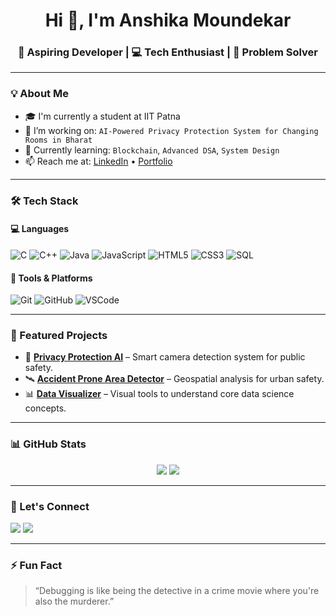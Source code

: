 <h1 align="center">Hi 👋, I'm Anshika Moundekar</h1>
<h3 align="center">🚀 Aspiring Developer | 💻 Tech Enthusiast | 🎯 Problem Solver</h3>

---

### 💡 About Me

- 🎓 I'm currently a student at IIT Patna
- 🔭 I’m working on: `AI-Powered Privacy Protection System for Changing Rooms in Bharat`
- 🌱 Currently learning: `Blockchain`, `Advanced DSA`, `System Design`
- 📫 Reach me at: [LinkedIn](https://linkedin.com/in/anshikamoundekar) • [Portfolio]()

---

### 🛠️ Tech Stack

#### 💻 Languages
![C](https://img.shields.io/badge/C-00599C?style=flat&logo=c&logoColor=white)
![C++](https://img.shields.io/badge/C++-00599C?style=flat&logo=c%2B%2B&logoColor=white)
![Java](https://img.shields.io/badge/Java-007396?style=flat&logo=java&logoColor=white)
![JavaScript](https://img.shields.io/badge/JavaScript-F7DF1E?style=flat&logo=javascript&logoColor=black)
![HTML5](https://img.shields.io/badge/HTML5-E34F26?style=flat&logo=html5&logoColor=white)
![CSS3](https://img.shields.io/badge/CSS3-1572B6?style=flat&logo=css3&logoColor=white)
![SQL](https://img.shields.io/badge/SQL-4479A1?style=flat&logo=postgresql&logoColor=white)

#### 🧰 Tools & Platforms
![Git](https://img.shields.io/badge/Git-F05032?style=flat&logo=git&logoColor=white)
![GitHub](https://img.shields.io/badge/GitHub-181717?style=flat&logo=github&logoColor=white)
![VSCode](https://img.shields.io/badge/VS_Code-007ACC?style=flat&logo=visual-studio-code&logoColor=white)

---

### 📂 Featured Projects

- 🔐 [**Privacy Protection AI**](https://github.com/yourusername/project1) – Smart camera detection system for public safety.
- 🛰 [**Accident Prone Area Detector**](https://github.com/yourusername/project2) – Geospatial analysis for urban safety.
- 📊 [**Data Visualizer**](https://github.com/yourusername/project3) – Visual tools to understand core data science concepts.

---

### 📊 GitHub Stats

<p align="center">
  <img src="https://github-readme-stats.vercel.app/api?username=moundekaranshika&show_icons=true&theme=tokyonight" />
  <img src="https://github-readme-streak-stats.herokuapp.com/?user=moundekaranshika&theme=tokyonight" />
</p>

---

### 🙌 Let's Connect

<p>
  <a href="mailto:moundekaranshika2@gmail.com"><img src="https://img.shields.io/badge/Email-D14836?style=flat&logo=gmail&logoColor=white"/></a>
  <a href="https://linkedin.com/in/anshikamoundekar"><img src="https://img.shields.io/badge/LinkedIn-blue?style=flat&logo=linkedin"/></a>
  <a href="https://twitter.com/anshika_moundekar"https://img.shields.io/badge/Twitter-1DA1F2?style=flat&logo=twitter&logoColor=white"/></a>
</p>

---

### ⚡ Fun Fact

> “Debugging is like being the detective in a crime movie where you're also the murderer.”


